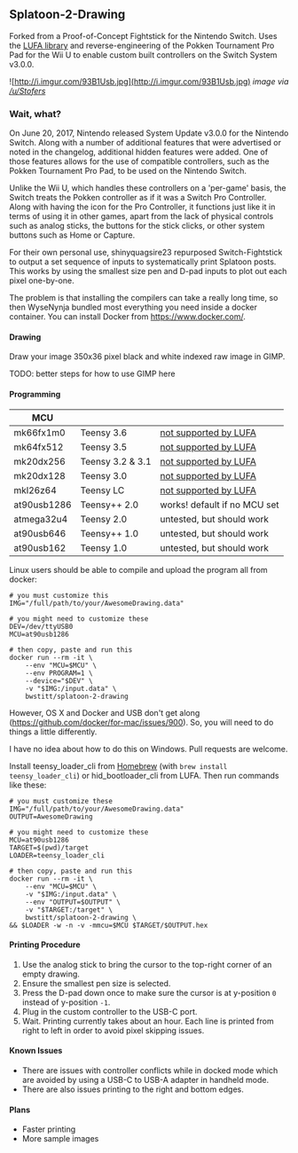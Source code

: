 ## Splatoon-2-Drawing
Forked from a Proof-of-Concept Fightstick for the Nintendo Switch. Uses the [LUFA library](https://github.com/abcminiuser/lufa) and reverse-engineering of the Pokken Tournament Pro Pad for the Wii U to enable custom built controllers on the Switch System v3.0.0.

![http://i.imgur.com/93B1Usb.jpg](http://i.imgur.com/93B1Usb.jpg)
*image via [/u/Stofers](https://www.reddit.com/user/Stofers)*

### Wait, what?
On June 20, 2017, Nintendo released System Update v3.0.0 for the Nintendo Switch. Along with a number of additional features that were advertised or noted in the changelog, additional hidden features were added. One of those features allows for the use of compatible controllers, such as the Pokken Tournament Pro Pad, to be used on the Nintendo Switch.

Unlike the Wii U, which handles these controllers on a 'per-game' basis, the Switch treats the Pokken controller as if it was a Switch Pro Controller. Along with having the icon for the Pro Controller, it functions just like it in terms of using it in other games, apart from the lack of physical controls such as analog sticks, the buttons for the stick clicks, or other system buttons such as Home or Capture.

For their own personal use, shinyquagsire23 repurposed Switch-Fightstick to output a set sequence of inputs to systematically print Splatoon posts. This works by using the smallest size pen and D-pad inputs to plot out each pixel one-by-one.

The problem is that installing the compilers can take a really long time, so then WyseNynja bundled most everything you need inside a docker container. You can install Docker from https://www.docker.com/.

#### Drawing
Draw your image 350x36 pixel black and white indexed raw image in GIMP.

TODO: better steps for how to use GIMP here

#### Programming

| MCU | | |
|---|---|---|
| mk66fx1m0   | Teensy 3.6       | [not supported by LUFA](https://github.com/abcminiuser/lufa/issues/100) |
| mk64fx512   | Teensy 3.5       | [not supported by LUFA](https://github.com/abcminiuser/lufa/issues/100) |
| mk20dx256   | Teensy 3.2 & 3.1 | [not supported by LUFA](https://github.com/abcminiuser/lufa/issues/100) |
| mk20dx128   | Teensy 3.0       | [not supported by LUFA](https://github.com/abcminiuser/lufa/issues/100) |
| mkl26z64    | Teensy LC        | [not supported by LUFA](https://github.com/abcminiuser/lufa/issues/100) |
| at90usb1286 | Teensy++ 2.0     | works! default if no MCU set |
| atmega32u4  | Teensy 2.0       | untested, but should work |
| at90usb646  | Teensy++ 1.0     | untested, but should work |
| at90usb162  | Teensy 1.0       | untested, but should work |

Linux users should be able to compile and upload the program all from docker:

    # you must customize this
    IMG="/full/path/to/your/AwesomeDrawing.data"

    # you might need to customize these
    DEV=/dev/ttyUSB0
    MCU=at90usb1286

    # then copy, paste and run this
    docker run --rm -it \
        --env "MCU=$MCU" \
        --env PROGRAM=1 \
        --device="$DEV" \
        -v "$IMG:/input.data" \
        bwstitt/splatoon-2-drawing

However, OS X and Docker and USB don't get along (https://github.com/docker/for-mac/issues/900). So, you will need to do things a little differently.

I have no idea about how to do this on Windows. Pull requests are welcome.

Install teensy_loader_cli from [Homebrew](https://brew.sh/) (with `brew install teensy_loader_cli`) or hid_bootloader_cli from LUFA. Then run commands like these:

    # you must customize these
    IMG="/full/path/to/your/AwesomeDrawing.data"
    OUTPUT=AwesomeDrawing

    # you might need to customize these
    MCU=at90usb1286
    TARGET=$(pwd)/target
    LOADER=teensy_loader_cli

    # then copy, paste and run this
    docker run --rm -it \
        --env "MCU=$MCU" \
        -v "$IMG:/input.data" \
        --env "OUTPUT=$OUTPUT" \
        -v "$TARGET:/target" \
        bwstitt/splatoon-2-drawing \
    && $LOADER -w -n -v -mmcu=$MCU $TARGET/$OUTPUT.hex

#### Printing Procedure

1. Use the analog stick to bring the cursor to the top-right corner of an empty drawing.
2. Ensure the smallest pen size is selected.
3. Press the D-pad down once to make sure the cursor is at y-position `0` instead of y-position `-1`.
4. Plug in the custom controller to the USB-C port. 
5. Wait. Printing currently takes about an hour. Each line is printed from right to left in order to avoid pixel skipping issues.

#### Known Issues

* There are issues with controller conflicts while in docked mode which are avoided by using a USB-C to USB-A adapter in handheld mode.
* There are also issues printing to the right and bottom edges.

#### Plans

* Faster printing
* More sample images

